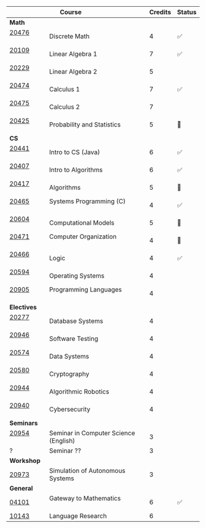 
|                                                             | Course                                  | Credits   | Status  |
| ----------------------------------------------------------- | --------------------------------------- | --------- | ------- |
| **Math**                                                    |                                         |           |         |
| [20476](https://www.openu.ac.il/courses/20476.htm)          | Discrete Math                           | 4         | ✅       |
| [20109](https://www.openu.ac.il/courses/20109.htm)          | Linear Algebra 1                        | 7         | ✅       |
| [20229](https://www.openu.ac.il/courses/20229.htm)          | Linear Algebra 2                        | 5         |         |
| [20474](https://www.openu.ac.il/courses/20474.htm)          | Calculus 1                              | 7         | ✅       |
| [20475](https://www.openu.ac.il/courses/20475.htm)          | Calculus 2                              | 7         |         |
| [20425](https://www.openu.ac.il/courses/20425.htm)          | Probability and Statistics              | 5         | 🔄️     |
| **CS**                                                      |                                         |           |         |
| [20441](https://www.openu.ac.il/courses/20441.htm)          | Intro to CS (Java)                      | 6         | ✅       |
| [20407](https://www.openu.ac.il/courses/20407.htm)          | Intro to Algorithms                     | 6         | ✅       |
| [20417](https://www.openu.ac.il/courses/20417.htm)          | Algorithms                              | 5         | 🔄️     |
| [20465](https://www.openu.ac.il/courses/20465.htm)          | Systems Programming (C)                 | 4         | ✅       |
| [20604](https://www.openu.ac.il/courses/20604.htm)          | Computational Models                    | 5         | 🔄️     |
| [20471](https://www.openu.ac.il/courses/20471.htm)          | Computer Organization                   | 4         | 🔄️     |
| [20466](https://www.openu.ac.il/courses/20466.htm)          | Logic                                   | 4         | ✅       |
| [20594](https://www.openu.ac.il/courses/20594.htm)          | Operating Systems                       | 4         |         |
| [20905](https://www.openu.ac.il/courses/20905.htm)          | Programming Languages                   | 4         |         |
| **Electives**                                               |                                         |           |         |
| [20277](https://www.openu.ac.il/courses/20277.htm)          | Database Systems                        | 4         |         |
| [20946](https://www.openu.ac.il/courses/20946.htm)          | Software Testing                        | 4         |         |
| [20574](https://www.openu.ac.il/courses/20574.htm)          | Data Systems                            | 4         |         |
| [20580](https://www.openu.ac.il/courses/20580.htm)          | Cryptography                            | 4         |         |
| [20944](https://www.openu.ac.il/courses/20944.htm)          | Algorithmic Robotics                    | 4         |         |
| [20940](https://www.openu.ac.il/courses/20940.htm)          | Cybersecurity                           | 4         |         |
| **Seminars**                                                |                                         |           |         |
| [20954](https://www.openu.ac.il/courses/20954.htm)          | Seminar in Computer Science (English)   | 3         |         |
| ?                                                           | Seminar ??                              | 3         |         |
| **Workshop**                                                |                                         |           |         |
| [20973](https://www.openu.ac.il/courses/20973.htm)          | Simulation of Autonomous Systems        | 3         |         |
| **General**                                                 |                                         |           |         |
| [04101](https://www.openu.ac.il/courses/04101.htm)          | Gateway to Mathematics                  | 6         | ✅       |
| [10143](https://www.openu.ac.il/courses/10143.htm)          | Language Research                       | 6         |         |






